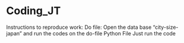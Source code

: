 # Coding_JT
Instructions to reproduce work:
Do file:
Open the data base “city-size-japan”  and run the codes on the do-file
Python File
Just run the code 
